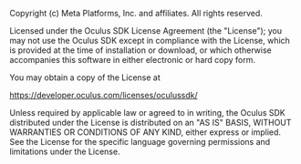 Copyright (c) Meta Platforms, Inc. and affiliates.
All rights reserved.

Licensed under the Oculus SDK License Agreement (the "License");
you may not use the Oculus SDK except in compliance with the License,
which is provided at the time of installation or download, or which
otherwise accompanies this software in either electronic or hard copy form.

You may obtain a copy of the License at

https://developer.oculus.com/licenses/oculussdk/

Unless required by applicable law or agreed to in writing, the Oculus SDK
distributed under the License is distributed on an "AS IS" BASIS,
WITHOUT WARRANTIES OR CONDITIONS OF ANY KIND, either express or implied.
See the License for the specific language governing permissions and
limitations under the License.